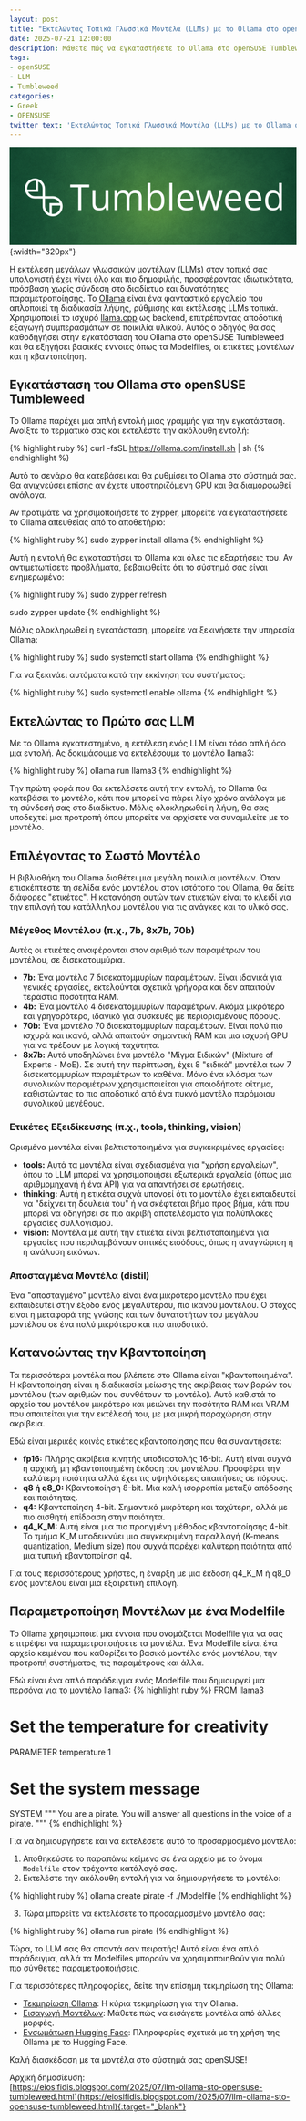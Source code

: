 ```yaml
---
layout: post
title: "Εκτελώντας Τοπικά Γλωσσικά Μοντέλα (LLMs) με το Ollama στο openSUSE Tumbleweed"
date: 2025-07-21 12:00:00
description: Μάθετε πώς να εγκαταστήσετε το Ollama στο openSUSE Tumbleweed για να τρέξετε τοπικά LLMs. Οδηγός για αρχάριους με βήματα για παραμετροποίηση.
tags:
- openSUSE
- LLM
- Tumbleweed
categories:
- Greek
- OPENSUSE
twitter_text: 'Εκτελώντας Τοπικά Γλωσσικά Μοντέλα (LLMs) με το Ollama στο openSUSE Tumbleweed'
---
```


![Εκτελώντας Τοπικά Γλωσσικά Μοντέλα (LLMs) με το Ollama στο openSUSE Tumbleweed](/post_images/opensuse/tw.png "Εκτελώντας Τοπικά Γλωσσικά Μοντέλα (LLMs) με το Ollama στο openSUSE Tumbleweed"){:width="320px"}

Η εκτέλεση μεγάλων γλωσσικών μοντέλων (LLMs) στον τοπικό σας υπολογιστή έχει γίνει όλο και πιο δημοφιλής, προσφέροντας ιδιωτικότητα, πρόσβαση χωρίς σύνδεση στο διαδίκτυο και δυνατότητες παραμετροποίησης. Το [Ollama](https://build.opensuse.org/package/show/openSUSE%3AFactory/ollama) είναι ένα φανταστικό εργαλείο που απλοποιεί τη διαδικασία λήψης, ρύθμισης και εκτέλεσης LLMs τοπικά. Χρησιμοποιεί το ισχυρό [llama.cpp](https://build.opensuse.org/package/show/openSUSE%3AFactory/llamacpp) ως backend, επιτρέποντας αποδοτική εξαγωγή συμπερασμάτων σε ποικιλία υλικού. Αυτός ο οδηγός θα σας καθοδηγήσει στην εγκατάσταση του Ollama στο openSUSE Tumbleweed και θα εξηγήσει βασικές έννοιες όπως τα Modelfiles, οι ετικέτες μοντέλων και η κβαντοποίηση.

## Εγκατάσταση του Ollama στο openSUSE Tumbleweed
Το Ollama παρέχει μια απλή εντολή μιας γραμμής για την εγκατάσταση. Ανοίξτε το τερματικό σας και εκτελέστε την ακόλουθη εντολή:

{% highlight ruby %}
curl -fsSL https://ollama.com/install.sh | sh
{% endhighlight %}

Αυτό το σενάριο θα κατεβάσει και θα ρυθμίσει το Ollama στο σύστημά σας. Θα ανιχνεύσει επίσης αν έχετε υποστηριζόμενη GPU και θα διαμορφωθεί ανάλογα.

Αν προτιμάτε να χρησιμοποιήσετε το zypper, μπορείτε να εγκαταστήσετε το Ollama απευθείας από το αποθετήριο:

{% highlight ruby %}
sudo zypper install ollama
{% endhighlight %}

Αυτή η εντολή θα εγκαταστήσει το Ollama και όλες τις εξαρτήσεις του. Αν αντιμετωπίσετε προβλήματα, βεβαιωθείτε ότι το σύστημά σας είναι ενημερωμένο:

{% highlight ruby %}
sudo zypper refresh
        
sudo zypper update
{% endhighlight %}

Μόλις ολοκληρωθεί η εγκατάσταση, μπορείτε να ξεκινήσετε την υπηρεσία Ollama:

{% highlight ruby %}
sudo systemctl start ollama
{% endhighlight %}

Για να ξεκινάει αυτόματα κατά την εκκίνηση του συστήματος:

{% highlight ruby %}
sudo systemctl enable ollama
{% endhighlight %}

## Εκτελώντας το Πρώτο σας LLM
Με το Ollama εγκατεστημένο, η εκτέλεση ενός LLM είναι τόσο απλή όσο μια εντολή. Ας δοκιμάσουμε να εκτελέσουμε το μοντέλο llama3:

{% highlight ruby %}
ollama run llama3
{% endhighlight %}

Την πρώτη φορά που θα εκτελέσετε αυτή την εντολή, το Ollama θα κατεβάσει το μοντέλο, κάτι που μπορεί να πάρει λίγο χρόνο ανάλογα με τη σύνδεσή σας στο διαδίκτυο. Μόλις ολοκληρωθεί η λήψη, θα σας υποδεχτεί μια προτροπή όπου μπορείτε να αρχίσετε να συνομιλείτε με το μοντέλο.

## Επιλέγοντας το Σωστό Μοντέλο
Η βιβλιοθήκη του Ollama διαθέτει μια μεγάλη ποικιλία μοντέλων. Όταν επισκέπτεστε τη σελίδα ενός μοντέλου στον ιστότοπο του Ollama, θα δείτε διάφορες "ετικέτες". Η κατανόηση αυτών των ετικετών είναι το κλειδί για την επιλογή του κατάλληλου μοντέλου για τις ανάγκες και το υλικό σας.

### Μέγεθος Μοντέλου (π.χ., 7b, 8x7b, 70b)
Αυτές οι ετικέτες αναφέρονται στον αριθμό των παραμέτρων του μοντέλου, σε δισεκατομμύρια.
*   **7b:** Ένα μοντέλο 7 δισεκατομμυρίων παραμέτρων. Είναι ιδανικά για γενικές εργασίες, εκτελούνται σχετικά γρήγορα και δεν απαιτούν τεράστια ποσότητα RAM.
*   **4b:** Ένα μοντέλο 4 δισεκατομμυρίων παραμέτρων. Ακόμα μικρότερο και γρηγορότερο, ιδανικό για συσκευές με περιορισμένους πόρους.
*   **70b:** Ένα μοντέλο 70 δισεκατομμυρίων παραμέτρων. Είναι πολύ πιο ισχυρά και ικανά, αλλά απαιτούν σημαντική RAM και μια ισχυρή GPU για να τρέξουν με λογική ταχύτητα.
*   **8x7b:** Αυτό υποδηλώνει ένα μοντέλο "Μίγμα Ειδικών" (Mixture of Experts - MoE). Σε αυτή την περίπτωση, έχει 8 "ειδικά" μοντέλα των 7 δισεκατομμυρίων παραμέτρων το καθένα. Μόνο ένα κλάσμα των συνολικών παραμέτρων χρησιμοποιείται για οποιοδήποτε αίτημα, καθιστώντας το πιο αποδοτικό από ένα πυκνό μοντέλο παρόμοιου συνολικού μεγέθους.

### Ετικέτες Εξειδίκευσης (π.χ., tools, thinking, vision)
Ορισμένα μοντέλα είναι βελτιστοποιημένα για συγκεκριμένες εργασίες:
*   **tools:** Αυτά τα μοντέλα είναι σχεδιασμένα για "χρήση εργαλείων", όπου το LLM μπορεί να χρησιμοποιήσει εξωτερικά εργαλεία (όπως μια αριθμομηχανή ή ένα API) για να απαντήσει σε ερωτήσεις.
*   **thinking:** Αυτή η ετικέτα συχνά υπονοεί ότι το μοντέλο έχει εκπαιδευτεί να "δείχνει τη δουλειά του" ή να σκέφτεται βήμα προς βήμα, κάτι που μπορεί να οδηγήσει σε πιο ακριβή αποτελέσματα για πολύπλοκες εργασίες συλλογισμού.
*   **vision:** Μοντέλα με αυτή την ετικέτα είναι βελτιστοποιημένα για εργασίες που περιλαμβάνουν οπτικές εισόδους, όπως η αναγνώριση ή η ανάλυση εικόνων.

### Αποσταγμένα Μοντέλα (distil)
Ένα "αποσταγμένο" μοντέλο είναι ένα μικρότερο μοντέλο που έχει εκπαιδευτεί στην έξοδο ενός μεγαλύτερου, πιο ικανού μοντέλου. Ο στόχος είναι η μεταφορά της γνώσης και των δυνατοτήτων του μεγάλου μοντέλου σε ένα πολύ μικρότερο και πιο αποδοτικό.

## Κατανοώντας την Κβαντοποίηση
Τα περισσότερα μοντέλα που βλέπετε στο Ollama είναι "κβαντοποιημένα". Η κβαντοποίηση είναι η διαδικασία μείωσης της ακρίβειας των βαρών του μοντέλου (των αριθμών που συνθέτουν το μοντέλο). Αυτό καθιστά το αρχείο του μοντέλου μικρότερο και μειώνει την ποσότητα RAM και VRAM που απαιτείται για την εκτέλεσή του, με μια μικρή παραχώρηση στην ακρίβεια.

Εδώ είναι μερικές κοινές ετικέτες κβαντοποίησης που θα συναντήσετε:
*   **fp16:** Πλήρης ακρίβεια κινητής υποδιαστολής 16-bit. Αυτή είναι συχνά η αρχική, μη κβαντοποιημένη έκδοση του μοντέλου. Προσφέρει την καλύτερη ποιότητα αλλά έχει τις υψηλότερες απαιτήσεις σε πόρους.
*   **q8 ή q8_0:** Κβαντοποίηση 8-bit. Μια καλή ισορροπία μεταξύ απόδοσης και ποιότητας.
*   **q4:** Κβαντοποίηση 4-bit. Σημαντικά μικρότερη και ταχύτερη, αλλά με πιο αισθητή επίδραση στην ποιότητα.
*   **q4_K_M:** Αυτή είναι μια πιο προηγμένη μέθοδος κβαντοποίησης 4-bit. Το τμήμα K_M υποδεικνύει μια συγκεκριμένη παραλλαγή (K-means quantization, Medium size) που συχνά παρέχει καλύτερη ποιότητα από μια τυπική κβαντοποίηση q4.

Για τους περισσότερους χρήστες, η έναρξη με μια έκδοση q4_K_M ή q8_0 ενός μοντέλου είναι μια εξαιρετική επιλογή.

## Παραμετροποίηση Μοντέλων με ένα Modelfile
Το Ollama χρησιμοποιεί μια έννοια που ονομάζεται Modelfile για να σας επιτρέψει να παραμετροποιήσετε τα μοντέλα. Ένα Modelfile είναι ένα αρχείο κειμένου που καθορίζει το βασικό μοντέλο ενός μοντέλου, την προτροπή συστήματος, τις παραμέτρους και άλλα.

Εδώ είναι ένα απλό παράδειγμα ενός Modelfile που δημιουργεί μια περσόνα για το μοντέλο llama3:
{% highlight ruby %}
FROM llama3

# Set the temperature for creativity
PARAMETER temperature 1

# Set the system message
SYSTEM """
You are a pirate. You will answer all questions in the voice of a pirate.
"""
{% endhighlight %}

Για να δημιουργήσετε και να εκτελέσετε αυτό το προσαρμοσμένο μοντέλο:
1.  Αποθηκεύστε το παραπάνω κείμενο σε ένα αρχείο με το όνομα `Modelfile` στον τρέχοντα κατάλογό σας.
2.  Εκτελέστε την ακόλουθη εντολή για να δημιουργήσετε το μοντέλο:

{% highlight ruby %}
ollama create pirate -f ./Modelfile
{% endhighlight %}

3.  Τώρα μπορείτε να εκτελέσετε το προσαρμοσμένο μοντέλο σας:

{% highlight ruby %}
ollama run pirate
{% endhighlight %}

Τώρα, το LLM σας θα απαντά σαν πειρατής! Αυτό είναι ένα απλό παράδειγμα, αλλά τα Modelfiles μπορούν να χρησιμοποιηθούν για πολύ πιο σύνθετες παραμετροποιήσεις.

Για περισσότερες πληροφορίες, δείτε την επίσημη τεκμηρίωση της Ollama:

*   [Τεκμηρίωση Ollama](https://github.com/ollama/ollama/tree/main/docs): Η κύρια τεκμηρίωση για την Ollama.
*   [Εισαγωγή Μοντέλων](https://github.com/ollama/ollama/blob/main/docs/import.md): Μάθετε πώς να εισάγετε μοντέλα από άλλες μορφές.
*   [Ενσωμάτωση Hugging Face](https://huggingface.co/docs/hub/en/ollama): Πληροφορίες σχετικά με τη χρήση της Ollama με το Hugging Face.

Καλή διασκέδαση με τα μοντέλα στο σύστημά σας openSUSE!

Αρχική δημοσίευση:  
[https://eiosifidis.blogspot.com/2025/07/llm-ollama-sto-opensuse-tumbleweed.html](https://eiosifidis.blogspot.com/2025/07/llm-ollama-sto-opensuse-tumbleweed.html){:target="_blank"}
